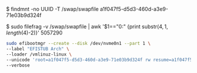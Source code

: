 $ findmnt -no UUID -T /swap/swapfile
a1f047f5-d5d3-460d-a3e9-71e03b9d324f

$ sudo filefrag -v /swap/swapfile | awk '$1=="0:" {print substr($4, 1, length($4)-2)}'
5057290

```bash
sudo efibootmgr --create --disk /dev/nvme0n1 --part 1 \
--label "EFISTUB Arch" \
--loader /vmlinuz-linux \
--unicode 'root=a1f047f5-d5d3-460d-a3e9-71e03b9d324f rw resume=a1f047f5-d5d3-460d-a3e9-71e03b9d324f resume_offset=5057290 initrd=\initramfs-linux.img mem_sleep_default=deep' \
--verbose
```

